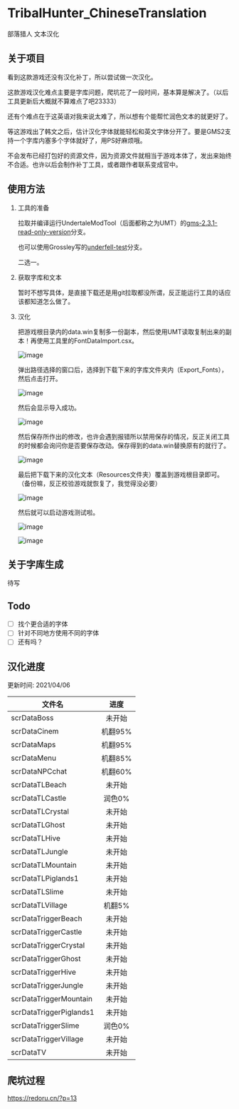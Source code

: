 # TribalHunter_ChineseTranslation
部落猎人 文本汉化

## 关于项目
看到这款游戏还没有汉化补丁，所以尝试做一次汉化。

这款游戏汉化难点主要是字库问题，爬坑花了一段时间，基本算是解决了。（以后工具更新后大概就不算难点了吧23333）

还有个难点在于这英语对我来说太难了，所以想有个能帮忙润色文本的就更好了。

等这游戏出了韩文之后，估计汉化字体就能轻松和英文字体分开了。要是GMS2支持一个字库内塞多个字体就好了，用PS好麻烦哦。

不会发布已经打包好的资源文件，因为资源文件就相当于游戏本体了，发出来始终不合适。也许以后会制作补丁工具，或者跟作者联系变成官中。

## 使用方法
1. 工具的准备

   拉取并编译运行UndertaleModTool（后面都称之为UMT）的[gms-2.3.1-read-only-version](https://github.com/krzys-h/UndertaleModTool/tree/gms-2.3.1-read-only-version)分支。
   
   也可以使用Grossley写的[underfell-test](https://github.com/Grossley/UndertaleModTool/tree/underfell-test)分支。
   
   二选一。
   
2. 获取字库和文本

   暂时不想写具体，是直接下载还是用git拉取都没所谓，反正能运行工具的话应该都知道怎么做了。
   
3. 汉化

   把游戏根目录内的data.win复制多一份副本，然后使用UMT读取复制出来的副本！再使用工具里的FontDataImport.csx。
   
   ![image](https://user-images.githubusercontent.com/12333564/113618690-9c7ca600-968a-11eb-94bd-32b39aff0c43.png)
   
   弹出路径选择的窗口后，选择到下载下来的字库文件夹内（Export_Fonts），然后点击打开。
   
   ![image](https://user-images.githubusercontent.com/12333564/113618648-8ff84d80-968a-11eb-96b4-76aa44105b08.png)
   
   然后会显示导入成功。
   
   ![image](https://user-images.githubusercontent.com/12333564/113618714-a4d4e100-968a-11eb-82af-4bbd5f59803f.png)
   
   然后保存所作出的修改，也许会遇到报错所以禁用保存的情况，反正关闭工具的时候都会询问你是否要保存改动。保存得到的data.win替换原有的就行了。
   
   ![image](https://user-images.githubusercontent.com/12333564/113618765-b4ecc080-968a-11eb-888a-18fdbc657f3e.png)
   
   最后把下载下来的汉化文本（Resources文件夹）覆盖到游戏根目录即可。（备份嘛，反正校验游戏就恢复了，我觉得没必要）
   
   ![image](https://user-images.githubusercontent.com/12333564/113618852-cc2bae00-968a-11eb-9fc5-fddb1855ace3.png)
   
   然后就可以启动游戏测试啦。
   
   ![image](https://user-images.githubusercontent.com/12333564/113619059-144ad080-968b-11eb-833f-b4de01d8bfeb.png)

   ![image](https://user-images.githubusercontent.com/12333564/113619217-4c521380-968b-11eb-87b8-9e5abf009519.png)


## 关于字库生成
待写

## Todo
- [ ] 找个更合适的字体
- [ ] 针对不同地方使用不同的字体
- [ ] 还有吗？

## 汉化进度
更新时间: 2021/04/06

文件名 | 进度
------|:------:
scrDataBoss | 未开始
scrDataCinem | 机翻95%
scrDataMaps | 机翻95%
scrDataMenu | 机翻85%
scrDataNPCchat | 机翻60%
scrDataTLBeach | 未开始
scrDataTLCastle | 润色0%
scrDataTLCrystal | 未开始
scrDataTLGhost | 未开始
scrDataTLHive | 未开始
scrDataTLJungle | 未开始
scrDataTLMountain | 未开始
scrDataTLPiglands1 | 未开始
scrDataTLSlime | 未开始
scrDataTLVillage | 机翻5%
scrDataTriggerBeach | 未开始
scrDataTriggerCastle | 未开始
scrDataTriggerCrystal | 未开始
scrDataTriggerGhost | 未开始
scrDataTriggerHive | 未开始
scrDataTriggerJungle | 未开始
scrDataTriggerMountain | 未开始
scrDataTriggerPiglands1 | 未开始
scrDataTriggerSlime | 润色0%
scrDataTriggerVillage | 未开始
scrDataTV | 未开始

## 爬坑过程
https://redoru.cn/?p=13
